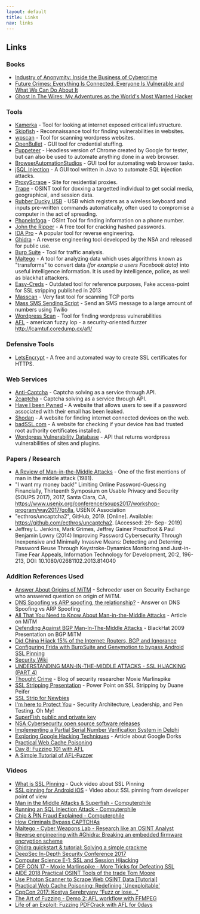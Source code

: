 ```yaml
---
layout: default
title: Links
nav: links
---
```


## Links

### Books
- [Industry of Anonymity: Inside the Business of Cybercrime](https://www.hup.harvard.edu/catalog.php?isbn=9780674979413)
- [Future Crimes: Everything Is Connected, Everyone Is Vulnerable and What We Can Do About It](http://www.futurecrimesbook.com/)
- [Ghost In The Wires: My Adventures as the World's Most Wanted Hacker](https://www.amazon.com/dp/B0047Y0F0K)

### Tools

- [Kamerka](https://github.com/woj-ciech/kamerka) - Tool for looking at internet exposed critical infustructure.
- [Skipfish](https://tools.kali.org/web-applications/skipfish) - Reconnaissance tool for finding vulnerabilities in websites.
- [wpscan](https://wpscan.org/) - Tool for scanning wordpress websites.
- [OpenBullet](https://github.com/openbullet/openbullet) - GUI tool for credential stuffing.
- [Puppeteer](https://developers.google.com/web/tools/puppeteer) - Headless version of Chrome created by Google for tester, but can also be used to automate anything done in a web browser.
- [BrowserAutomationStudios](https://bablosoft.com/shop/BrowserAutomationStudio) - GUI tool for automating web browser tasks.
- [jSQL Injection](https://github.com/ron190/jsql-injection) - A GUI tool written in Java to automate SQL injection attacks.
- [ProxyScrape](https://proxyscrape.com/) - Site for residential proxies.
- [Trape](https://github.com/jofpin/trape) - OSINT tool for doxxing a targetted individual to get social media, geographical, and session data.
- [Rubber Ducky USB](https://shop.hak5.org/products/usb-rubber-ducky-deluxe) - USB which registers as a wireless keyboard and inputs pre-written commands automatically, often used to compromise a computer in the act of spreading.
- [PhoneInfoga](https://github.com/sundowndev/PhoneInfoga) - OSInt Tool for finding information on a phone number.
- [John the Ripper](https://github.com/magnumripper/JohnTheRipper) - A free tool for cracking hashed passwords.
- [IDA Pro](https://www.hex-rays.com/products/ida/) - A popular tool for reverse engineering.
- [Ghidra](https://www.nsa.gov/resources/everyone/ghidra/) - A reverse engineering tool developed by the NSA and released for public use.
- [Burp Suite](https://portswigger.net/burp) - Tool for traffic analysis.
- [Maltego](https://maltego.com) - A tool for analyzing data which uses algorithms known as "transforms" to convert data *(for example a users Facebook data)* into useful intelligence information. It is used by intelligence, police, as well as blackhat attackers.
- [Easy-Creds](https://github.com/brav0hax/easy-creds) - Outdated tool for reference purposes, Fake access-point for SSL stripping published in 2013
- [Masscan](https://github.com/robertdavidgraham/masscan) - Very fast tool for scanning TCP ports
- [Mass SMS Sending Script](https://github.com/kirkins/Twilio-mass-SMS) - Send an SMS message to a large amount of numbers using Twilio
- [Wordpress Scan](https://github.com/wpscanteam/wpscan) - Tool for finding wordpress vulnerabilities
- [AFL](https://github.com/google/AFL) - american fuzzy lop - a security-oriented fuzzer http://lcamtuf.coredump.cx/afl/

### Defensive Tools

- [LetsEncrypt](https://letsencrypt.org/) - A free and automated way to create SSL certificates for HTTPS.

### Web Services

- [Anti-Captcha](https://anti-captcha.com/) - Captcha solving as a service through API.
- [2captcha](https://2captcha.com/) - Captcha solving as a service through API.
- [Have I been Pwned](https://haveibeenpwned.com/) - A website that allows users to see if a password associated with their email has been leaked.
- [Shodan](https://www.shodan.io/) - A website for finding internet connected devices on the web.
- [badSSL.com](https://badssl.com/dashboard/) - A website for checking if your device has bad trusted root authority certificates installed.
- [Wordpress Vulnerability Database](https://wpvulndb.com/) - API that returns wordpress vulnerabilities of sites and plugins.

### Papers / Research

- [A Review of Man-in-the-Middle Attacks](http://dl.acm.org/citation.cfm?id=358797) - One of the first mentions of man in the middle attack (1981).
- "I want my money back!" Limiting Online Password-Guessing Financially, Thirteenth
Symposium on Usable Privacy and Security (SOUPS 2017), 2017, Santa Clara, CA,
https://www.usenix.org/conference/soups2017/workshop-program/way2017/golla,
USENIX Association
- "ecthros/uncaptcha2", GitHub, 2019. [Online]. Available:
https://github.com/ecthros/uncaptcha2. [Accessed: 29- Sep- 2019]
-  Jeffrey L. Jenkins, Mark Grimes, Jeffrey Gainer Proudfoot & Paul Benjamin Lowry
(2014) Improving Password Cybersecurity Through Inexpensive and Minimally
Invasive Means: Detecting and Deterring Password Reuse Through
Keystroke-Dynamics Monitoring and Just-in-Time Fear Appeals, Information
Technology for Development, 20:2, 196-213, DOI: 10.1080/02681102.2013.814040

### Addition References Used

- [Answer About Origins of MiTM](https://security.stackexchange.com/a/78844/9472) - Schroeder user on Security Exchange who answered question on origin of MiTM.
- [DNS Spoofing vs ARP spoofing, the relationship?](https://security.stackexchange.com/questions/10029/dns-spoofing-vs-arp-spoofing-the-relationship/10030#10030) - Answer on DNS Spoofing vs ARP Spoofing
- [All That You Need to Know About Man-in-the-Middle Attacks](https://www.acunetix.com/blog/articles/man-in-the-middle-attacks/) - Article on MiTM
- [Defending Against BGP Man-In-The-Middle Attacks](https://web.archive.org/web/20110704032052/http://www.renesys.com/tech/presentations/pdf/blackhat-09.pdf) - BlackHat 2009 Presentation on BGP MiTM
- [Did China Hijack 15% of the Internet: Routers, BGP and Ignorance](https://web.archive.org/web/20130401022203/http://www.omninerd.com/articles/Did_China_Hijack_15_of_the_Internet_Routers_BGP_and_Ignorance)
- [Configuring Frida with BurpSuite and Genymotion to bypass Android SSL Pinning](https://spenkk.github.io/bugbounty/Configuring-Frida-with-Burp-and-GenyMotion-to-bypass-SSL-Pinning/)
- [Security Wiki](https://doubleoctopus.com/security-wiki/)
- [UNDERSTANDING MAN-IN-THE-MIDDLE ATTACKS - SSL HIJACKING (PART 4)](https://cert.ir/news/entry/12059?language_id=1)
- [Thought Crime](http://thoughtcrime.org/) - Blog of security researcher Moxie Marlinspike
- [SSL Stripping Presentation](https://www.owasp.org/images/7/7a/SSL_Spoofing.pdf) - Power Point on SSL Stripping by Duane Peifer
- [SSL Strip for Newbies](https://avicoder.me/2016/02/22/SSLstrip-for-newbies/)
- [I'm here to Protect You](https://secjohn.blogspot.com/) - Security Architecture, Leadership, and Pen Testing. Oh My!
- [SuperFish public and private key](https://gist.github.com/mathiasbynens/7a13a467b22c42505490)
- [NSA Cybersecurity open source software releases](https://nsacyber.github.io/opensource.html)
- [Implementing a Partial Serial Number Verification System in Delphi](https://www.brandonstaggs.com/2007/07/26/implementing-a-partial-serial-number-verification-system-in-delphi/)
- [Exploring Google Hacking Techniques](https://securitytrails.com/blog/google-hacking-techniques) - Article about Google Dorks
- [Practical Web Cache Poisoning](https://portswigger.net/research/practical-web-cache-poisoning)
- [Day 8: Fuzzing 101 with AFL](https://medium.com/@int0x33/day-8-fuzzing-101-with-afl-678828cd7fa7)
- [A Simple Tutorial of AFL-Fuzzer](http://spencerwuwu-blog.logdown.com/posts/1366733-a-simple-guide-of-afl-fuzzer)

### Videos
- [What is SSL Pinning](https://www.youtube.com/watch?v=is8lHjEkk7U) - Quck video about SSL Pinning
- [SSL pinning for Android iOS](https://www.youtube.com/watch?v=O7aTw81R6OI) - Video about SSL pinning from developer point of view
- [Man in the Middle Attacks & Superfish - Computerphile](https://www.youtube.com/watch?v=-enHfpHMBo4)
- [Running an SQL Injection Attack - Computerphile](https://www.youtube.com/watch?v=ciNHn38EyRc)
- [Chip & PIN Fraud Explained - Computerphile](https://www.youtube.com/watch?v=Ks0SOn8hjG8)
- [How Criminals Bypass CAPTCHAs](https://www.youtube.com/watch?v=xdqFGlSeR-Y)
- [Maltego - Cyber Weapons Lab - Research like an OSINT Analyst](https://www.youtube.com/watch?v=46st98FUf8s)
- [Reverse engineering with #Ghidra: Breaking an embedded firmware encryption scheme](https://www.youtube.com/watch?v=4urMITJKQQs)
- [Ghidra quickstart & tutorial: Solving a simple crackme](https://www.youtube.com/watch?v=fTGTnrgjuGA)
- [DeepSec In-Depth Security Conference 2017](https://vimeo.com/ondemand/130877/)
- [Computer Science E-1: SSL and Session Hijacking](https://www.youtube.com/watch?v=zsR1YVNmPPc)
- [DEF CON 17 - Moxie Marlinspike - More Tricks for Defeating SSL](https://www.youtube.com/watch?v=5dhSN9aEljg)
- [AIDE 2018 Practical OSINT Tools of the trade Tom Moore](https://www.youtube.com/watch?v=nvdsQlT9_xY)
- [Use Photon Scanner to Scrape Web OSINT Data [Tutorial]](https://www.youtube.com/watch?v=pJDJwD8GCIg)
- [Practical Web Cache Poisoning: Redefining 'Unexploitable'](https://www.youtube.com/watch?v=j2RrmNxJZ5c)
- [CppCon 2017: Kostya Serebryany “Fuzz or lose...”](https://www.youtube.com/watch?v=k-Cv8Q3zWNQ)
- [The Art of Fuzzing - Demo 2: AFL workflow with FFMPEG](https://www.youtube.com/watch?v=0dqL6vfPCek)
- [Life of an Exploit: Fuzzing PDFCrack with AFL for 0days](https://www.youtube.com/watch?v=8VLNPIIgKbQ)
